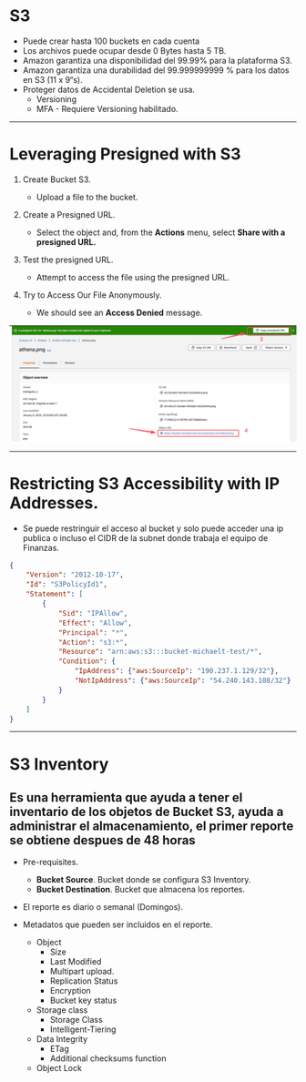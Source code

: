 # S3

- Puede crear hasta 100 buckets en cada cuenta
- Los archivos  puede ocupar  desde  0 Bytes hasta 5 TB.
- Amazon  garantiza  una disponibilidad  del 99.99% para la plataforma S3.
- Amazon garantiza una durabilidad del 99.999999999 %  para los datos en S3 (11 x  9“s).
- Proteger datos de Accidental Deletion se usa.
  - Versioning
  - MFA - Requiere Versioning habilitado.

***

# Leveraging Presigned with S3

1. Create Bucket S3.
    - Upload a file to the bucket.

2. Create a Presigned URL.
    - Select the object and, from the **Actions** menu, select **Share with a presigned URL.**

3. Test the presigned URL.
    - Attempt to access the file using the presigned URL.

4. Try to Access Our File Anonymously.
    - We should see an **Access Denied** message.

![image](./img/presigneds3.jpg)

***

# Restricting S3 Accessibility with IP Addresses.

- Se puede restringuir el acceso al bucket y solo puede acceder una ip publica o incluso el CIDR de la subnet donde trabaja el equipo de Finanzas.

```json
{
    "Version": "2012-10-17",
    "Id": "S3PolicyId1",
    "Statement": [
        {
            "Sid": "IPAllow",
            "Effect": "Allow",
            "Principal": "*",
            "Action": "s3:*",
            "Resource": "arn:aws:s3:::bucket-michaelt-test/*",
            "Condition": {
                "IpAddress": {"aws:SourceIp": "190.237.1.129/32"},
                "NotIpAddress": {"aws:SourceIp": "54.240.143.188/32"}
            }
        }
    ]
}
```

***

# S3 Inventory

## Es una herramienta que ayuda a tener el inventario de los objetos de Bucket S3, ayuda a administrar el almacenamiento, el primer reporte se obtiene despues de **48 horas**

- Pre-requisites.
  - **Bucket Source**. Bucket donde se configura S3 Inventory.
  - **Bucket Destination**. Bucket que almacena los reportes.

- El reporte es diario o semanal (Domingos).
- Metadatos que pueden ser incluidos en el reporte.
  - Object
    - Size
    - Last Modified
    - Multipart upload.
    - Replication Status
    - Encryption
    - Bucket key status
  - Storage class
    - Storage Class
    - Intelligent-Tiering
  - Data Integrity
    - ETag
    - Additional checksums function
  - Object Lock
